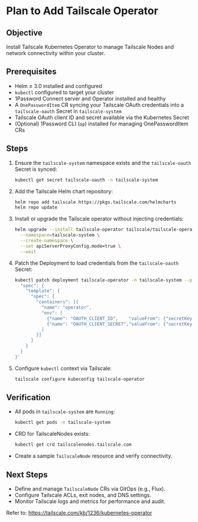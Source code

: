 # Plan to Add Tailscale Operator

## Objective

Install Tailscale Kubernetes Operator to manage Tailscale Nodes and network
connectivity within your cluster.

## Prerequisites

- Helm ≥ 3.0 installed and configured
- `kubectl` configured to target your cluster
- 1Password Connect server and Operator installed and healthy
- A `OnePasswordItem` CR syncing your Tailscale OAuth credentials into a
  `tailscale-oauth` Secret in `tailscale-system`
- Tailscale OAuth client ID and secret available via the Kubernetes Secret
- (Optional) 1Password CLI (`op`) installed for managing OnePasswordItem CRs

## Steps

1. Ensure the `tailscale-system` namespace exists and the `tailscale-oauth`
   Secret is synced:
   ```bash
   kubectl get secret tailscale-oauth -n tailscale-system
   ```

2. Add the Tailscale Helm chart repository:
   ```bash
   helm repo add tailscale https://pkgs.tailscale.com/helmcharts
   helm repo update
   ```

3. Install or upgrade the Tailscale operator without injecting credentials:
   ```bash
   helm upgrade --install tailscale-operator tailscale/tailscale-operator \
     --namespace=tailscale-system \
     --create-namespace \
     --set apiServerProxyConfig.mode=true \
     --wait
   ```

4. Patch the Deployment to load credentials from the `tailscale-oauth` Secret:
   ```bash
   kubectl patch deployment tailscale-operator -n tailscale-system --patch '{
     "spec": {
       "template": {
         "spec": {
           "containers": [{
             "name": "operator",
             "env": [
               {"name": "OAUTH_CLIENT_ID",    "valueFrom": {"secretKeyRef": {"name": "tailscale-oauth", "key": "clientId"}}},
               {"name": "OAUTH_CLIENT_SECRET","valueFrom": {"secretKeyRef": {"name": "tailscale-oauth", "key": "clientSecret"}}}
             ]
           }]
         }
       }
     }
   }'
   ```

5. Configure `kubectl` context via Tailscale:
   ```bash
   tailscale configure kubeconfig tailscale-operator
   ```

## Verification

- All pods in `tailscale-system` are `Running`:
  ```bash
  kubectl get pods -n tailscale-system
  ```
- CRD for TailscaleNodes exists:
  ```bash
  kubectl get crd tailscalenodes.tailscale.com
  ```
- Create a sample `TailscaleNode` resource and verify connectivity.

## Next Steps

- Define and manage `TailscaleNode` CRs via GitOps (e.g., Flux).
- Configure Tailscale ACLs, exit nodes, and DNS settings.
- Monitor Tailscale logs and metrics for performance and audit.

Refer to: https://tailscale.com/kb/1236/kubernetes-operator
